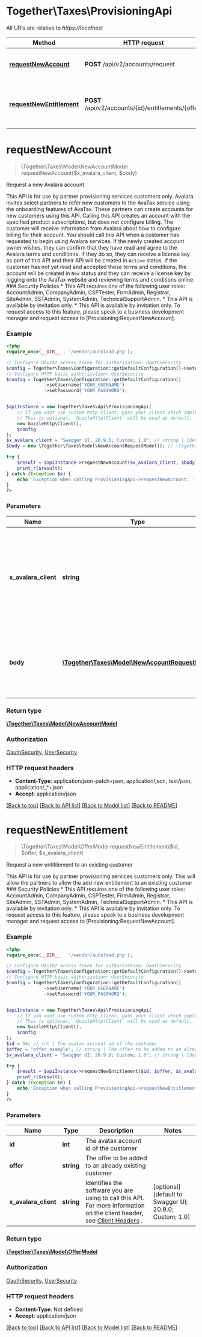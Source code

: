 # Together\Taxes\ProvisioningApi

All URIs are relative to *https://localhost*

Method | HTTP request | Description
------------- | ------------- | -------------
[**requestNewAccount**](ProvisioningApi.md#requestNewAccount) | **POST** /api/v2/accounts/request | Request a new Avalara account
[**requestNewEntitlement**](ProvisioningApi.md#requestNewEntitlement) | **POST** /api/v2/accounts/{id}/entitlements/{offer} | Request a new entitilement to an existing customer


# **requestNewAccount**
> \Together\Taxes\Model\NewAccountModel requestNewAccount($x_avalara_client, $body)

Request a new Avalara account

This API is for use by partner provisioning services customers only.                Avalara invites select partners to refer new customers to the AvaTax service using the onboarding features  of AvaTax.  These partners can create accounts for new customers using this API.                Calling this API creates an account with the specified product subscriptions, but does not configure billing.  The customer will receive information from Avalara about how to configure billing for their account.  You should call this API when a customer has requested to begin using Avalara services.                If the newly created account owner wishes, they can confirm that they have read and agree to the Avalara  terms and conditions.  If they do so, they can receive a license key as part of this API and their  API will be created in `Active` status.  If the customer has not yet read and accepted these terms and  conditions, the account will be created in `New` status and they can receive a license key by logging  onto the AvaTax website and reviewing terms and conditions online.  ### Security Policies  * This API requires one of the following user roles: AccountAdmin, CompanyAdmin, CSPTester, FirmAdmin, Registrar, SiteAdmin, SSTAdmin, SystemAdmin, TechnicalSupportAdmin. * This API is available by invitation only. * This API is available by invitation only.  To request access to this feature, please speak to a business development manager and request access to [Provisioning:RequestNewAccount].

### Example
```php
<?php
require_once(__DIR__ . '/vendor/autoload.php');

// Configure OAuth2 access token for authorization: OauthSecurity
$config = Together\Taxes\Configuration::getDefaultConfiguration()->setAccessToken('YOUR_ACCESS_TOKEN');
// Configure HTTP basic authorization: UserSecurity
$config = Together\Taxes\Configuration::getDefaultConfiguration()
              ->setUsername('YOUR_USERNAME')
              ->setPassword('YOUR_PASSWORD');


$apiInstance = new Together\Taxes\Api\ProvisioningApi(
    // If you want use custom http client, pass your client which implements `GuzzleHttp\ClientInterface`.
    // This is optional, `GuzzleHttp\Client` will be used as default.
    new GuzzleHttp\Client(),
    $config
);
$x_avalara_client = "Swagger UI; 20.9.0; Custom; 1.0"; // string | Identifies the software you are using to call this API.  For more information on the client header, see [Client Headers](https://developer.avalara.com/avatax/client-headers/) .
$body = new \Together\Taxes\Model\NewAccountRequestModel(); // \Together\Taxes\Model\NewAccountRequestModel | Information about the account you wish to create and the selected product offerings.

try {
    $result = $apiInstance->requestNewAccount($x_avalara_client, $body);
    print_r($result);
} catch (Exception $e) {
    echo 'Exception when calling ProvisioningApi->requestNewAccount: ', $e->getMessage(), PHP_EOL;
}
?>
```

### Parameters

Name | Type | Description  | Notes
------------- | ------------- | ------------- | -------------
 **x_avalara_client** | **string**| Identifies the software you are using to call this API.  For more information on the client header, see [Client Headers](https://developer.avalara.com/avatax/client-headers/) . | [optional] [default to Swagger UI; 20.9.0; Custom; 1.0]
 **body** | [**\Together\Taxes\Model\NewAccountRequestModel**](../Model/NewAccountRequestModel.md)| Information about the account you wish to create and the selected product offerings. | [optional]

### Return type

[**\Together\Taxes\Model\NewAccountModel**](../Model/NewAccountModel.md)

### Authorization

[OauthSecurity](../../README.md#OauthSecurity), [UserSecurity](../../README.md#UserSecurity)

### HTTP request headers

 - **Content-Type**: application/json-patch+json, application/json, text/json, application/_*+json
 - **Accept**: application/json

[[Back to top]](#) [[Back to API list]](../../README.md#documentation-for-api-endpoints) [[Back to Model list]](../../README.md#documentation-for-models) [[Back to README]](../../README.md)

# **requestNewEntitlement**
> \Together\Taxes\Model\OfferModel requestNewEntitlement($id, $offer, $x_avalara_client)

Request a new entitilement to an existing customer

This API is for use by partner provisioning services customers only. This will allow the partners to allow  the add new entitlement to an existing customer  ### Security Policies  * This API requires one of the following user roles: AccountAdmin, CompanyAdmin, CSPTester, FirmAdmin, Registrar, SiteAdmin, SSTAdmin, SystemAdmin, TechnicalSupportAdmin. * This API is available by invitation only. * This API is available by invitation only.  To request access to this feature, please speak to a business development manager and request access to [Provisioning:RequestNewAccount].

### Example
```php
<?php
require_once(__DIR__ . '/vendor/autoload.php');

// Configure OAuth2 access token for authorization: OauthSecurity
$config = Together\Taxes\Configuration::getDefaultConfiguration()->setAccessToken('YOUR_ACCESS_TOKEN');
// Configure HTTP basic authorization: UserSecurity
$config = Together\Taxes\Configuration::getDefaultConfiguration()
              ->setUsername('YOUR_USERNAME')
              ->setPassword('YOUR_PASSWORD');


$apiInstance = new Together\Taxes\Api\ProvisioningApi(
    // If you want use custom http client, pass your client which implements `GuzzleHttp\ClientInterface`.
    // This is optional, `GuzzleHttp\Client` will be used as default.
    new GuzzleHttp\Client(),
    $config
);
$id = 56; // int | The avatax account id of the customer
$offer = "offer_example"; // string | The offer to be added to an already existing customer
$x_avalara_client = "Swagger UI; 20.9.0; Custom; 1.0"; // string | Identifies the software you are using to call this API.  For more information on the client header, see [Client Headers](https://developer.avalara.com/avatax/client-headers/) .

try {
    $result = $apiInstance->requestNewEntitlement($id, $offer, $x_avalara_client);
    print_r($result);
} catch (Exception $e) {
    echo 'Exception when calling ProvisioningApi->requestNewEntitlement: ', $e->getMessage(), PHP_EOL;
}
?>
```

### Parameters

Name | Type | Description  | Notes
------------- | ------------- | ------------- | -------------
 **id** | **int**| The avatax account id of the customer |
 **offer** | **string**| The offer to be added to an already existing customer |
 **x_avalara_client** | **string**| Identifies the software you are using to call this API.  For more information on the client header, see [Client Headers](https://developer.avalara.com/avatax/client-headers/) . | [optional] [default to Swagger UI; 20.9.0; Custom; 1.0]

### Return type

[**\Together\Taxes\Model\OfferModel**](../Model/OfferModel.md)

### Authorization

[OauthSecurity](../../README.md#OauthSecurity), [UserSecurity](../../README.md#UserSecurity)

### HTTP request headers

 - **Content-Type**: Not defined
 - **Accept**: application/json

[[Back to top]](#) [[Back to API list]](../../README.md#documentation-for-api-endpoints) [[Back to Model list]](../../README.md#documentation-for-models) [[Back to README]](../../README.md)

